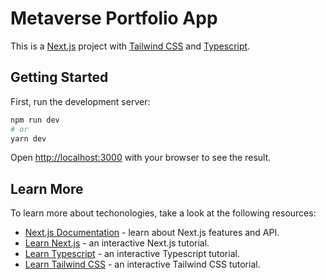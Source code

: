 # Metaverse Portfolio App

This is a [Next.js](https://nextjs.org/) project with [Tailwind CSS](https://tailwindcss.com/) and [Typescript](https://www.typescriptlang.org/).

## Getting Started

First, run the development server:

```bash
npm run dev
# or
yarn dev
```

Open [http://localhost:3000](http://localhost:3000) with your browser to see the result.

## Learn More

To learn more about techonologies, take a look at the following resources:

- [Next.js Documentation](https://nextjs.org/docs) - learn about Next.js features and API.
- [Learn Next.js](https://nextjs.org/learn) - an interactive Next.js tutorial.
- [Learn Typescript](https://www.typescriptlang.org/docs) - an interactive Typescript tutorial.
- [Learn Tailwind CSS](https://tailwindcss.com/docs) - an interactive Tailwind CSS tutorial.